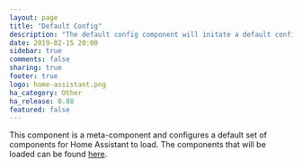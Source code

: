 ```yaml
---
layout: page
title: "Default Config"
description: "The default config component will initate a default configuration for Home Assistant."
date: 2019-02-15 20:00
sidebar: true
comments: false
sharing: true
footer: true
logo: home-assistant.png
ha_category: Other
ha_release: 0.88
featured: false
---
```


This component is a meta-component and configures a default set of components for Home Assistant to load. The components that will be loaded can be found [here](https://github.com/home-assistant/home-assistant/blob/dev/homeassistant/components/default_config/__init__.py).
